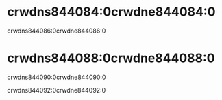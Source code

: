 # crwdns844084:0crwdne844084:0

crwdns844086:0crwdne844086:0

# crwdns844088:0crwdne844088:0

crwdns844090:0crwdne844090:0

crwdns844092:0crwdne844092:0